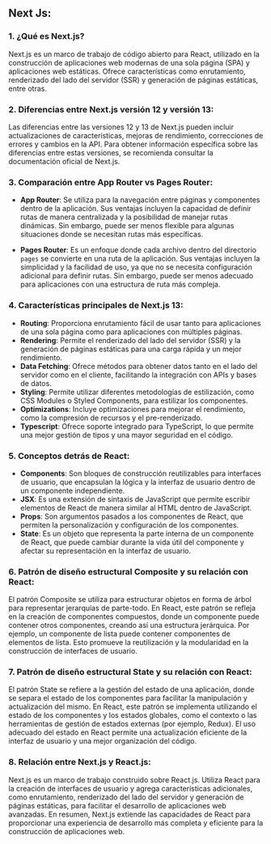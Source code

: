 ## Next Js:

### 1. ¿Qué es Next.js?

Next.js es un marco de trabajo de código abierto para React, utilizado en la construcción de aplicaciones web modernas de una sola página (SPA) y aplicaciones web estáticas. Ofrece características como enrutamiento, renderizado del lado del servidor (SSR) y generación de páginas estáticas, entre otras.

### 2. Diferencias entre Next.js versión 12 y versión 13:

Las diferencias entre las versiones 12 y 13 de Next.js pueden incluir actualizaciones de características, mejoras de rendimiento, correcciones de errores y cambios en la API. Para obtener información específica sobre las diferencias entre estas versiones, se recomienda consultar la documentación oficial de Next.js.

### 3. Comparación entre App Router vs Pages Router:

- **App Router**: Se utiliza para la navegación entre páginas y componentes dentro de la aplicación. Sus ventajas incluyen la capacidad de definir rutas de manera centralizada y la posibilidad de manejar rutas dinámicas. Sin embargo, puede ser menos flexible para algunas situaciones donde se necesitan rutas más específicas.
  
- **Pages Router**: Es un enfoque donde cada archivo dentro del directorio `pages` se convierte en una ruta de la aplicación. Sus ventajas incluyen la simplicidad y la facilidad de uso, ya que no se necesita configuración adicional para definir rutas. Sin embargo, puede ser menos adecuado para aplicaciones con una estructura de ruta más compleja.

### 4. Características principales de Next.js 13:

- **Routing**: Proporciona enrutamiento fácil de usar tanto para aplicaciones de una sola página como para aplicaciones con múltiples páginas.
- **Rendering**: Permite el renderizado del lado del servidor (SSR) y la generación de páginas estáticas para una carga rápida y un mejor rendimiento.
- **Data Fetching**: Ofrece métodos para obtener datos tanto en el lado del servidor como en el cliente, facilitando la integración con APIs y bases de datos.
- **Styling**: Permite utilizar diferentes metodologías de estilización, como CSS Modules o Styled Components, para estilizar los componentes.
- **Optimizations**: Incluye optimizaciones para mejorar el rendimiento, como la compresión de recursos y el pre-renderizado.
- **Typescript**: Ofrece soporte integrado para TypeScript, lo que permite una mejor gestión de tipos y una mayor seguridad en el código.

### 5. Conceptos detrás de React:

- **Components**: Son bloques de construcción reutilizables para interfaces de usuario, que encapsulan la lógica y la interfaz de usuario dentro de un componente independiente.
- **JSX**: Es una extensión de sintaxis de JavaScript que permite escribir elementos de React de manera similar al HTML dentro de JavaScript.
- **Props**: Son argumentos pasados a los componentes de React, que permiten la personalización y configuración de los componentes.
- **State**: Es un objeto que representa la parte interna de un componente de React, que puede cambiar durante la vida útil del componente y afectar su representación en la interfaz de usuario.

### 6. Patrón de diseño estructural Composite y su relación con React:

El patrón Composite se utiliza para estructurar objetos en forma de árbol para representar jerarquías de parte-todo. En React, este patrón se refleja en la creación de componentes compuestos, donde un componente puede contener otros componentes, creando así una estructura jerárquica. Por ejemplo, un componente de lista puede contener componentes de elementos de lista. Esto promueve la reutilización y la modularidad en la construcción de interfaces de usuario.

### 7. Patrón de diseño estructural State y su relación con React:

El patrón State se refiere a la gestión del estado de una aplicación, donde se separa el estado de los componentes para facilitar la manipulación y actualización del mismo. En React, este patrón se implementa utilizando el estado de los componentes y los estados globales, como el contexto o las herramientas de gestión de estados externas (por ejemplo, Redux). El uso adecuado del estado en React permite una actualización eficiente de la interfaz de usuario y una mejor organización del código.

### 8. Relación entre Next.js y React.js:

Next.js es un marco de trabajo construido sobre React.js. Utiliza React para la creación de interfaces de usuario y agrega características adicionales, como enrutamiento, renderizado del lado del servidor y generación de páginas estáticas, para facilitar el desarrollo de aplicaciones web avanzadas. En resumen, Next.js extiende las capacidades de React para proporcionar una experiencia de desarrollo más completa y eficiente para la construcción de aplicaciones web.
